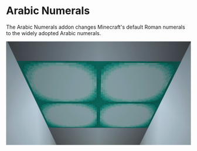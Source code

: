 # Arabic Numerals

The Arabic Numerals addon changes Minecraft's default Roman numerals to the widely adopted Arabic numerals.

![Image](https://raw.githubusercontent.com/Hedreon/Faithful-Addons/arabicnumerals/IMAGES/PreviewImage.png)
